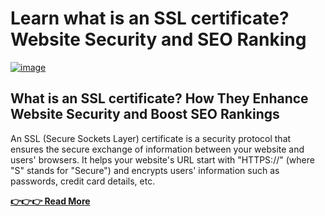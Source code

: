 # Learn what is an SSL certificate? Website Security and SEO Ranking

[![image](https://cutlx.net/uploads/image_677cd1ae612971.31041407.jpg)](https://cutlx.net/What-is-SSL-certificate)
## What is an SSL certificate? How They Enhance Website Security and Boost SEO Rankings
An SSL (Secure Sockets Layer) certificate is a security protocol that ensures the secure exchange of information between your website and users' browsers. It helps your website's URL start with "HTTPS://" (where "S" stands for "Secure") and encrypts users' information such as passwords, credit card details, etc.

[**👉👉👉 Read More**](https://cutlx.net/What-is-SSL-certificate)
